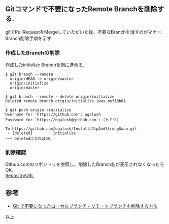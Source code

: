 ## Gitコマンドで不要になったRemote Branchを削除する.
gitでPullRequestをMergeしていただいた後、不要なBranchを消すのがマナー.  
Branch削除手順を示す.  

### 作成したBranchの削除
作成したinitialize Branchを例に進める.
```
$ git branch --remote
  origin/HEAD -> origin/master
  origin/initialize
  origin/master

$ git branch --remote --delete origin/initialize
Deleted remote branch origin/initialize (was bef13b6).

$ git push origin :initialize
Username for 'https://github.com': ogalush
Password for 'https://ogalush@github.com': (ヒミツ)

To https://github.com/ogalush/InstallL2tpAndStrongSwan.git
 - [deleted]         initialize
~~~ DeletedになればOK.
```

### 削除確認
Github.comのリポジトリを参照し、削除したBranch名が表示されなくなったらOK.  
[RepositryURL](https://github.com/ogalush?tab=repositories)

## 参考
* [Git で不要になったローカルブランチ・リモートブランチを削除する方法](http://qiita.com/iorionda/items/c7e0aca399371068a9b8)  

以上
